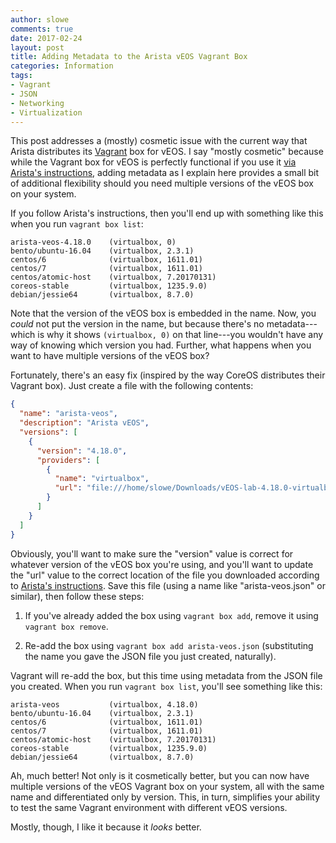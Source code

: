 ```yaml
---
author: slowe
comments: true
date: 2017-02-24
layout: post
title: Adding Metadata to the Arista vEOS Vagrant Box
categories: Information
tags:
- Vagrant
- JSON
- Networking
- Virtualization
---
```


This post addresses a (mostly) cosmetic issue with the current way that Arista distributes its [Vagrant][link-2] box for vEOS. I say "mostly cosmetic" because while the Vagrant box for vEOS is perfectly functional if you use it [via Arista's instructions][link-1], adding metadata as I explain here provides a small bit of additional flexibility should you need multiple versions of the vEOS box on your system.

If you follow Arista's instructions, then you'll end up with something like this when you run `vagrant box list`:

```
arista-veos-4.18.0    (virtualbox, 0)
bento/ubuntu-16.04    (virtualbox, 2.3.1)
centos/6              (virtualbox, 1611.01)
centos/7              (virtualbox, 1611.01)
centos/atomic-host    (virtualbox, 7.20170131)
coreos-stable         (virtualbox, 1235.9.0)
debian/jessie64       (virtualbox, 8.7.0)
```

Note that the version of the vEOS box is embedded in the name. Now, you _could_ not put the version in the name, but because there's no metadata---which is why it shows `(virtualbox, 0)` on that line---you wouldn't have any way of knowing which version you had. Further, what happens when you want to have multiple versions of the vEOS box?

Fortunately, there's an easy fix (inspired by the way CoreOS distributes their Vagrant box). Just create a file with the following contents:

``` json
{
  "name": "arista-veos",
  "description": "Arista vEOS",
  "versions": [
    {
      "version": "4.18.0",
      "providers": [
        {
          "name": "virtualbox",
          "url": "file:///home/slowe/Downloads/vEOS-lab-4.18.0-virtualbox.box"
        }
      ]
    }
  ]
}
```

Obviously, you'll want to make sure the "version" value is correct for whatever version of the vEOS box you're using, and you'll want to update the "url" value to the correct location of the file you downloaded according to [Arista's instructions][link-1]. Save this file (using a name like "arista-veos.json" or similar), then follow these steps:

1. If you've already added the box using `vagrant box add`, remove it using `vagrant box remove`.

2. Re-add the box using `vagrant box add arista-veos.json` (substituting the name you gave the JSON file you just created, naturally).

Vagrant will re-add the box, but this time using metadata from the JSON file you created. When you run `vagrant box list`, you'll see something like this:

```
arista-veos           (virtualbox, 4.18.0)
bento/ubuntu-16.04    (virtualbox, 2.3.1)
centos/6              (virtualbox, 1611.01)
centos/7              (virtualbox, 1611.01)
centos/atomic-host    (virtualbox, 7.20170131)
coreos-stable         (virtualbox, 1235.9.0)
debian/jessie64       (virtualbox, 8.7.0)
```

Ah, much better! Not only is it cosmetically better, but you can now have multiple versions of the vEOS Vagrant box on your system, all with the same name and differentiated only by version. This, in turn, simplifies your ability to test the same Vagrant environment with different vEOS versions.

Mostly, though, I like it because it _looks_ better.



[link-1]: https://eos.arista.com/using-veos-with-vagrant-and-virtualbox/
[link-2]: https://www.vagrantup.com/
